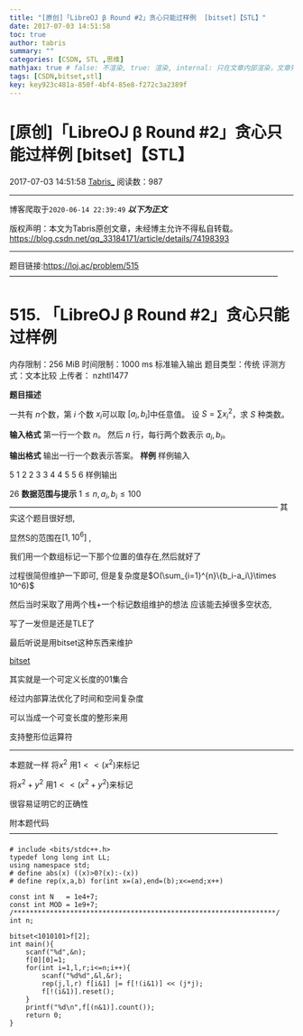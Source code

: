 ```yaml
---
title: "[原创]「LibreOJ β Round #2」贪心只能过样例  [bitset]【STL】"
date: 2017-07-03 14:51:58
toc: true
author: tabris
summary: ""
categories: [CSDN, STL ,思维]
mathjax: true # false: 不渲染, true: 渲染, internal: 只在文章内部渲染，文章列表中不渲染
tags: [CSDN,bitset,stl]
key: key923c481a-850f-4bf4-85e8-f272c3a2389f
---
```


# [原创]「LibreOJ β Round #2」贪心只能过样例  [bitset]【STL】

2017-07-03 14:51:58  [Tabris_](https://me.csdn.net/qq_33184171) 阅读数：987

---

博客爬取于`2020-06-14 22:39:49`
***以下为正文***

版权声明：本文为Tabris原创文章，未经博主允许不得私自转载。
https://blog.csdn.net/qq_33184171/article/details/74198393

<!-- more -->

---

题目链接:https://loj.ac/problem/515
——————————————————————————————————
# 515. 「LibreOJ β Round #2」贪心只能过样例
内存限制：256 MiB   时间限制：1000 ms
标准输入输出
题目类型：传统
评测方式：文本比较
上传者： nzhtl1477

**题目描述**

一共有 $n$个数，第 $i$ 个数 $x_i$可以取 $[a_i , b_i]$中任意值。
设 $S = \sum{ {x_i}^2}$，求 $S$ 种类数。

**输入格式**
第一行一个数 $n$。
然后 $n$ 行，每行两个数表示 $a_i,b_i$。

**输出格式**
输出一行一个数表示答案。
**样例**
样例输入

5
1 2
2 3
3 4
4 5
5 6
样例输出

26
**数据范围与提示**
$1 \le n , a_i , b_i \le 100$
——————————————————————————————————
其实这个题目很好想,

显然S的范围在$[1,10^6]$ ,

我们用一个数组标记一下那个位置的值存在,然后就好了

过程很简但维护一下即可,
但是复杂度是$O(\sum_{i=1}^{n}\{b_i-a_i\}\times 10^6)$

然后当时采取了用两个栈+一个标记数组维护的想法 应该能去掉很多空状态,

写了一发但是还是TLE了

最后听说是用bitset这种东西来维护

[bitset](https://www.baidu.com/s?ie=utf-8&f=8&rsv_bp=0&rsv_idx=1&tn=baidu&wd=bitset%20acm&rsv_pq=92c90389000018a8&rsv_t=21019kdauCV9IXGf8qVoMGFqyLhYQWWoVAmLvxLGd%2B%2Bg%2FgHBVM9%2BjEkWr6g&rqlang=cn&rsv_enter=1&rsv_sug3=10&rsv_sug1=9&rsv_sug7=100&rsv_sug2=0&inputT=2050&rsv_sug4=2050&rsv_sug=1)

其实就是一个可定义长度的01集合

经过内部算法优化了时间和空间复杂度

可以当成一个可变长度的整形来用

支持整形位运算符

---

本题就一样
将$x^2$ 用$1<<(x^2)$来标记

将$x^2+y^2$ 用$1<<(x^2+y^2)$来标记

很容易证明它的正确性

附本题代码
——————————————————————————————————
```
# include <bits/stdc++.h>
typedef long long int LL;
using namespace std;
# define abs(x) ((x)>0?(x):-(x))
# define rep(x,a,b) for(int x=(a),end=(b);x<=end;x++)

const int N   = 1e4+7;
const int MOD = 1e9+7;
/*****************************************************************/
int n;

bitset<1010101>f[2];
int main(){
    scanf("%d",&n);
    f[0][0]=1;
    for(int i=1,l,r;i<=n;i++){
        scanf("%d%d",&l,&r);
        rep(j,l,r) f[i&1] |= f[!(i&1)] << (j*j);
        f[!(i&1)].reset();
    }
    printf("%d\n",f[(n&1)].count());
    return 0;
}
```
